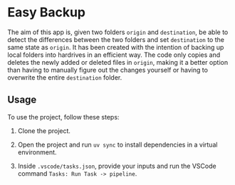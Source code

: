 # Easy Backup

The aim of this app is, given two folders `origin` and `destination`, be able to detect the differences between the two folders and set `destination` to the same state as `origin`. It has been created with the intention of backing up local folders into hardrives in an efficient way. The code only copies and deletes the newly added or deleted files in `origin`, making it a better option than having to manually figure out the changes yourself or having to overwrite the entire `destination` folder.

## Usage

To use the project, follow these steps:

1. Clone the project.

2. Open the project and run `uv sync` to install dependencies in a virtual environment.

3. Inside `.vscode/tasks.json`, provide your inputs and run the VSCode command `Tasks: Run Task -> pipeline`.